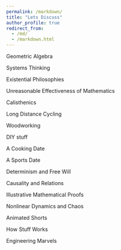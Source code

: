 ```yaml
---
permalink: /markdown/
title: "Lets Discuss"
author_profile: true
redirect_from: 
  - /md/
  - /markdown.html
---
```

Geometric Algebra

Systems Thinking

Existential Philosophies

Unreasonable Effectiveness of Mathematics

Calisthenics

Long Distance Cycling

Woodworking

DIY stuff

A Cooking Date

A Sports Date

Determinism and Free Will

Causality and Relations

Illustrative Mathematical Proofs

Nonlinear Dynamics and Chaos

Animated Shorts

How Stuff Works

Engineering Marvels









